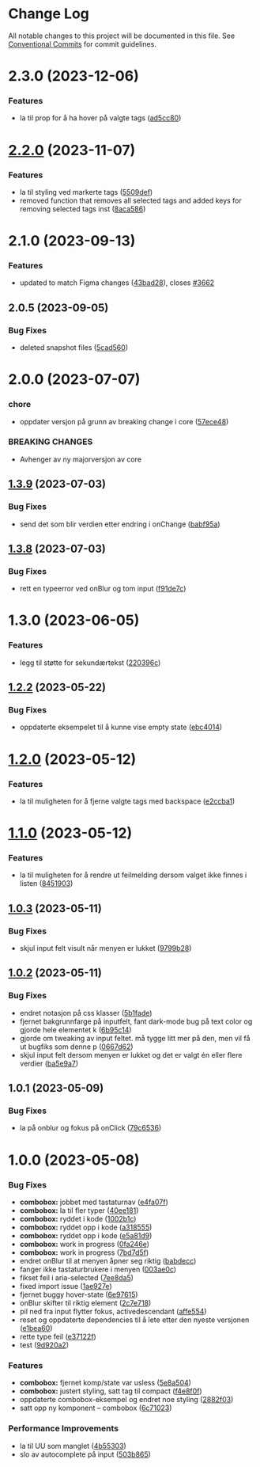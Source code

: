 # Change Log

All notable changes to this project will be documented in this file.
See [Conventional Commits](https://conventionalcommits.org) for commit guidelines.

# 2.3.0 (2023-12-06)

### Features

- la til prop for å ha hover på valgte tags ([ad5cc80](https://github.com/fremtind/jokul/commit/ad5cc80805feddae7cda06260d672dd4331add04))

# [2.2.0](https://github.com/fremtind/jokul/compare/@fremtind/jkl-combobox-react@2.1.12...@fremtind/jkl-combobox-react@2.2.0) (2023-11-07)

### Features

- la til styling ved markerte tags ([5509def](https://github.com/fremtind/jokul/commit/5509def412d9668c09a6bcfed2d97fd01440ffaa))
- removed function that removes all selected tags and added keys for removing selected tags inst ([8aca586](https://github.com/fremtind/jokul/commit/8aca586ecc75d6b383f09deaee72c43344776dfa))

# 2.1.0 (2023-09-13)

### Features

-   updated to match Figma changes ([43bad28](https://github.com/fremtind/jokul/commit/43bad2814d706bb9f78c95c514688d530af96f01)), closes [#3662](https://github.com/fremtind/jokul/issues/3662)

## 2.0.5 (2023-09-05)

### Bug Fixes

-   deleted snapshot files ([5cad560](https://github.com/fremtind/jokul/commit/5cad560a9757a56715ed64f93265e56efffaa427))

# 2.0.0 (2023-07-07)

### chore

-   oppdater versjon på grunn av breaking change i core ([57ece48](https://github.com/fremtind/jokul/commit/57ece48fa0192fe825b544fdac24cdd56e58d0df))

### BREAKING CHANGES

-   Avhenger av ny majorversjon av core

## [1.3.9](https://github.com/fremtind/jokul/compare/@fremtind/jkl-combobox-react@1.3.8...@fremtind/jkl-combobox-react@1.3.9) (2023-07-03)

### Bug Fixes

-   send det som blir verdien etter endring i onChange ([babf95a](https://github.com/fremtind/jokul/commit/babf95acd0820c516340b524dd8b8fa02c2fb04c))

## [1.3.8](https://github.com/fremtind/jokul/compare/@fremtind/jkl-combobox-react@1.3.7...@fremtind/jkl-combobox-react@1.3.8) (2023-07-03)

### Bug Fixes

-   rett en typeerror ved onBlur og tom input ([f91de7c](https://github.com/fremtind/jokul/commit/f91de7c5383bddf567ee82ea1327db29b25faac6))

# 1.3.0 (2023-06-05)

### Features

-   legg til støtte for sekundærtekst ([220396c](https://github.com/fremtind/jokul/commit/220396c58530865704a857282ddd0c8dd4bbd092))

## [1.2.2](https://github.com/fremtind/jokul/compare/@fremtind/jkl-combobox-react@1.2.1...@fremtind/jkl-combobox-react@1.2.2) (2023-05-22)

### Bug Fixes

-   oppdaterte eksempelet til å kunne vise empty state ([ebc4014](https://github.com/fremtind/jokul/commit/ebc4014480c40ab239f1b4375dc4c92b67174bde))

# [1.2.0](https://github.com/fremtind/jokul/compare/@fremtind/jkl-combobox-react@1.1.0...@fremtind/jkl-combobox-react@1.2.0) (2023-05-12)

### Features

-   la til muligheten for å fjerne valgte tags med backspace ([e2ccba1](https://github.com/fremtind/jokul/commit/e2ccba154a27702225d944ead4e3d201b6232846))

# [1.1.0](https://github.com/fremtind/jokul/compare/@fremtind/jkl-combobox-react@1.0.4...@fremtind/jkl-combobox-react@1.1.0) (2023-05-12)

### Features

-   la til muligheten for å rendre ut feilmelding dersom valget ikke finnes i listen ([8451903](https://github.com/fremtind/jokul/commit/84519031c5dd076602abaef44fae17a8699c7f4a))

## [1.0.3](https://github.com/fremtind/jokul/compare/@fremtind/jkl-combobox-react@1.0.2...@fremtind/jkl-combobox-react@1.0.3) (2023-05-11)

### Bug Fixes

-   skjul input felt visult når menyen er lukket ([9799b28](https://github.com/fremtind/jokul/commit/9799b28047d7056de104ae6ff0e1145d17744428))

## [1.0.2](https://github.com/fremtind/jokul/compare/@fremtind/jkl-combobox-react@1.0.1...@fremtind/jkl-combobox-react@1.0.2) (2023-05-11)

### Bug Fixes

-   endret notasjon på css klasser ([5b1fade](https://github.com/fremtind/jokul/commit/5b1faded363d4a91a9aa237f5d1eba75aaa25b88))
-   fjernet bakgrunnfarge på inputfelt, fant dark-mode bug på text color og gjorde hele elementet k ([6b95c14](https://github.com/fremtind/jokul/commit/6b95c14191fdb15783d69ed6f048f9d3f0149cbd))
-   gjorde om tweaking av input feltet. må tygge litt mer på den, men vil få ut bugfiks som denne p ([0667d62](https://github.com/fremtind/jokul/commit/0667d6248acc04539ffdb4c71e14a45a76043b31))
-   skjul input felt dersom menyen er lukket og det er valgt én eller flere verdier ([ba5e9a7](https://github.com/fremtind/jokul/commit/ba5e9a7399a0bbbe23ba62f18a4da5fbbdee7859))

## 1.0.1 (2023-05-09)

### Bug Fixes

-   la på onblur og fokus på onClick ([79c6536](https://github.com/fremtind/jokul/commit/79c6536324cdc79ac339e80061081afc9d3c2ad0))

# 1.0.0 (2023-05-08)

### Bug Fixes

-   **combobox:** jobbet med tastaturnav ([e4fa07f](https://github.com/fremtind/jokul/commit/e4fa07fb24fd316542dfd8d3ff5ab10a23516ed3))
-   **combobox:** la til fler typer ([40ee181](https://github.com/fremtind/jokul/commit/40ee18158e76b882a8e3bac3cb6af38d86ded12a))
-   **combobox:** ryddet i kode ([1002b1c](https://github.com/fremtind/jokul/commit/1002b1c21aa4370fbe25897b9557a472592b19bd))
-   **combobox:** ryddet opp i kode ([a318555](https://github.com/fremtind/jokul/commit/a318555bb9357a6c2351bbdd05f5d805b8913a15))
-   **combobox:** ryddet opp i kode ([e5a81d9](https://github.com/fremtind/jokul/commit/e5a81d9bb42acb4ea90f0c36f4176a102f0f0242))
-   **combobox:** work in progress ([0fa246e](https://github.com/fremtind/jokul/commit/0fa246ec8b24941415e60933c55d42fcc113fb21))
-   **combobox:** work in progress ([7bd7d5f](https://github.com/fremtind/jokul/commit/7bd7d5f3fbd82f68a8fb0d3036059e23d927d95f))
-   endret onBlur til at menyen åpner seg riktig ([babdecc](https://github.com/fremtind/jokul/commit/babdecc86ba3bf77cf888d46e214e18348ed10d4))
-   fanger ikke tastaturbrukere i menyen ([003ae0c](https://github.com/fremtind/jokul/commit/003ae0c0afa455716a45340e5f7ddbdb096221bf))
-   fikset feil i aria-selected ([7ee8da5](https://github.com/fremtind/jokul/commit/7ee8da5a1c45718fb9677d9a240f822ee9738fd4))
-   fixed import issue ([1ae927e](https://github.com/fremtind/jokul/commit/1ae927e5fc24c76a0f72027be1a11a03e68c4234))
-   fjernet buggy hover-state ([6e97615](https://github.com/fremtind/jokul/commit/6e976157300a0a914d46482a067fa0fff4caf2b4))
-   onBlur skifter til riktig element ([2c7e718](https://github.com/fremtind/jokul/commit/2c7e7180777b88d0469bafdea506c2c584322f07))
-   pil ned fra input flytter fokus, activedescendant ([affe554](https://github.com/fremtind/jokul/commit/affe5543dc2f893243302db081162d755283cae2))
-   reset og oppdaterte dependencies til å lete etter den nyeste versjonen ([e1bea60](https://github.com/fremtind/jokul/commit/e1bea60744ab44d6d5ed9d27e0c83a562bedc184))
-   rette type feil ([e37122f](https://github.com/fremtind/jokul/commit/e37122faeb92e6a3248e6107e4266e5a3cd9b26d))
-   test ([9d920a2](https://github.com/fremtind/jokul/commit/9d920a20c79b73b09a714d25b7eaf8ce26bf6449))

### Features

-   **combobox:** fjernet komp/state var usless ([5e8a504](https://github.com/fremtind/jokul/commit/5e8a5043bf0c2415126e3421a1f695bbb2a26d93))
-   **combobox:** justert styling, satt tag til compact ([f4e8f0f](https://github.com/fremtind/jokul/commit/f4e8f0f25658ce32b2c5df7044d234ff5b2cf8e4))
-   oppdaterte combobox-eksempel og endret noe styling ([2882f03](https://github.com/fremtind/jokul/commit/2882f03bc058dd07eec310c6a6d73f710ffd7727))
-   satt opp ny komponent – combobox ([6c71023](https://github.com/fremtind/jokul/commit/6c71023084243c736a0b89d36bcb1b08ddadb5ce))

### Performance Improvements

-   la til UU som manglet ([4b55303](https://github.com/fremtind/jokul/commit/4b55303c1a3ac70f2d58f59022a7142b39ae138b))
-   slo av autocomplete på input ([503b865](https://github.com/fremtind/jokul/commit/503b86517ce9197f5e701d3511d0a7815af6da6b))
